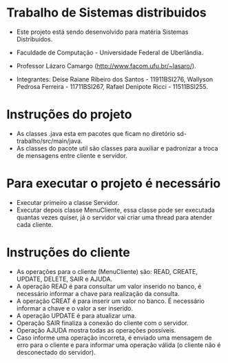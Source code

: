 # Trabalho de Sistemas distribuidos

- Este projeto está sendo desenvolvido para matéria Sistemas Distribuidos.
- Faculdade de Computação - Universidade Federal de Uberlândia.
- Professor Lázaro Camargo (http://www.facom.ufu.br/~lasaro/).

- Integrantes:  Deise Raiane Ribeiro dos Santos - 11911BSI276, 
              Wallyson Pedrosa Ferreira - 11711BSI267, 
              Rafael Denipote Ricci - 11511BSI255.

# Instruções do projeto
- As classes .java esta em pacotes que ficam no diretório sd-trabalho/src/main/java.
- As classes do pacote util são classes para auxiliar e padronizar a troca de mensagens entre cliente e servidor.

# Para executar o projeto é necessário 

- Executar primeiro a classe Servidor.
- Executar depois classe MenuCliente, essa classe pode ser executada quantas vezes quiser, já o servidor vai criar uma thread para atender cada cliente.

# Instruções do cliente

- As operações para o cliente (MenuCliente) são: READ, CREATE, UPDATE, DELETE, SAIR e AJUDA.
- A operação READ é para consultar um valor inserido no banco, é necessário informar a chave para realização da consulta.
- A operação CREAT é para inserir um valor no banco. É necessário informar a chave e o valor a ser inserido.
- A operação UPDATE é para atualizar uma.
- Operação SAIR finaliza a conexão do cliente com o servidor.
- Operação AJUDA mostra todas as operações possíveis.
- Caso informe uma operação incorreta, é enviado uma mensagem de erro para o cliente e para informar uma operação válida (o cliente não é desconectado do servidor).
